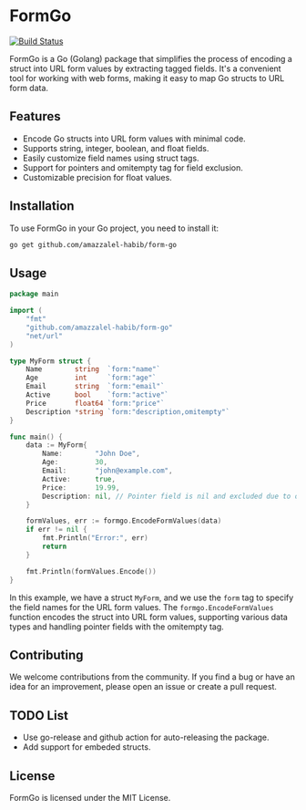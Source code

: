 # FormGo

[![Build Status](https://app.travis-ci.com/amazzalel-habib/form-go.svg?branch=main)](https://app.travis-ci.com/amazzalel-habib/form-go)

FormGo is a Go (Golang) package that simplifies the process of encoding a struct into URL form values by extracting tagged fields. It's a convenient tool for working with web forms, making it easy to map Go structs to URL form data.

## Features

- Encode Go structs into URL form values with minimal code.
- Supports string, integer, boolean, and float fields.
- Easily customize field names using struct tags.
- Support for pointers and omitempty tag for field exclusion.
- Customizable precision for float values.

## Installation

To use FormGo in your Go project, you need to install it:

```bash
go get github.com/amazzalel-habib/form-go
```

## Usage
```go
package main

import (
	"fmt"
	"github.com/amazzalel-habib/form-go"
	"net/url"
)

type MyForm struct {
	Name        string  `form:"name"`
	Age         int     `form:"age"`
	Email       string  `form:"email"`
	Active      bool    `form:"active"`
	Price       float64 `form:"price"`
	Description *string `form:"description,omitempty"`
}

func main() {
	data := MyForm{
		Name:        "John Doe",
		Age:         30,
		Email:       "john@example.com",
		Active:      true,
		Price:       19.99,
		Description: nil, // Pointer field is nil and excluded due to omitempty tag.
	}

	formValues, err := formgo.EncodeFormValues(data)
	if err != nil {
		fmt.Println("Error:", err)
		return
	}

	fmt.Println(formValues.Encode())
}
````

In this example, we have a struct `MyForm`, and we use the `form` tag to specify the field names for the URL form values. The `formgo.EncodeFormValues` function encodes the struct into URL form values, supporting various data types and handling pointer fields with the omitempty tag.

## Contributing

We welcome contributions from the community. If you find a bug or have an idea for an improvement, please open an issue or create a pull request.

## TODO List

- Use go-release and github action for auto-releasing the package.
- Add support for embeded structs.

## License

FormGo is licensed under the MIT License.
